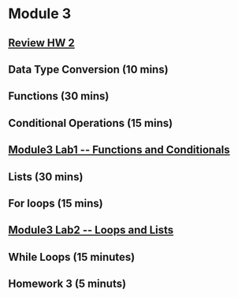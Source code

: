 # Module 3

## [Review HW 2](https://canvas.uw.edu/courses/1105303/assignments/3464476) 

## Data Type Conversion (10 mins)

## Functions (30 mins)

## Conditional Operations (15 mins)

## [Module3 Lab1 -- Functions and Conditionals](Lab1.md)

## Lists (30 mins)

## For loops (15 mins)

## [Module3 Lab2 -- Loops and Lists](Lab2.md)

## While Loops (15 minutes)

## Homework 3 (5 minuts)
